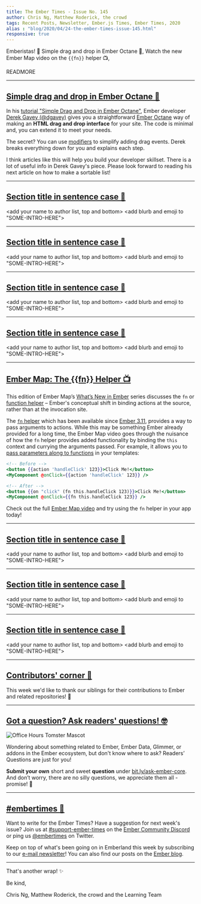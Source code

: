 ```yaml
---
title: The Ember Times - Issue No. 145
author: Chris Ng, Matthew Roderick, the crowd
tags: Recent Posts, Newsletter, Ember.js Times, Ember Times, 2020
alias : "blog/2020/04/24-the-ember-times-issue-145.html"
responsive: true
---
```


<SAYING-HELLO-IN-YOUR-FAVORITE-LANGUAGE> Emberistas! 🐹
Simple drag and drop in Ember Octane 🐺,
Watch the new Ember Map video on the `{{fn}}` helper 📺,
  
<SOME-INTRO-HERE-TO-KEEP-THEM-SUBSCRIBERS-READING>

READMORE

---

## [Simple drag and drop in Ember Octane 🐺](https://dev.to/dgavey/simple-drag-and-drop-in-ember-octane-466i)

In his [tutorial "Simple Drag and Drop in Ember Octane"](https://dev.to/dgavey/simple-drag-and-drop-in-ember-octane-466i), Ember developer [Derek Gavey (@dgavey)](https://github.com/dgavey) gives you a straightforward [Ember Octane](https://emberjs.com/editions/octane/) way of making an **HTML drag and drop interface** for your site. The code is minimal and, you can extend it to meet your needs. 

The secret? You can use [modifiers](https://guides.emberjs.com/release/components/template-lifecycle-dom-and-modifiers/#toc_event-handlers) to simplify adding drag events. Derek breaks everything down for you and explains each step. 

I think articles like this will help you build your developer skillset. There is a lot of useful info in Derek Gavey's piece. Please look forward to reading his next article on how to make a sortable list!

---

## [Section title in sentence case 🐹](section-url)

<change section title emoji>
<consider adding some bold to your paragraph>
<please include link to external article/repo/etc in paragraph / body text, not just header title above>

<add your name to author list, top and bottom>
<add blurb and emoji to "SOME-INTRO-HERE">

---

## [Section title in sentence case 🐹](section-url)

<change section title emoji>
<consider adding some bold to your paragraph>
<please include link to external article/repo/etc in paragraph / body text, not just header title above>

<add your name to author list, top and bottom>
<add blurb and emoji to "SOME-INTRO-HERE">

---

## [Section title in sentence case 🐹](section-url)

<change section title emoji>
<consider adding some bold to your paragraph>
<please include link to external article/repo/etc in paragraph / body text, not just header title above>

<add your name to author list, top and bottom>
<add blurb and emoji to "SOME-INTRO-HERE">

---

## [Section title in sentence case 🐹](section-url)

<change section title emoji>
<consider adding some bold to your paragraph>
<please include link to external article/repo/etc in paragraph / body text, not just header title above>

<add your name to author list, top and bottom>
<add blurb and emoji to "SOME-INTRO-HERE">

---

## [Ember Map: The {{fn}} Helper 📺](https://embermap.com/topics/what-s-new-in-ember/the-fn-helper-3-11)

This edition of Ember Map’s [What’s New in Ember](https://embermap.com/topics/what-s-new-in-ember) series discusses the `fn` or [function helper](https://github.com/emberjs/rfcs/pull/470) – Ember's conceptual shift in binding actions at the source, rather than at the invocation site. 

The [`fn` helper](http://api.emberjs.com/ember/release/classes/Ember.Templates.helpers/methods/fn?anchor=fn) which has been available since [Ember 3.11](https://blog.emberjs.com/2019/07/15/ember-3-11-released.html), provides a way to pass arguments to actions. While this may be something Ember already provided for a long time, the Ember Map video goes through the nuisance of how the `fn` helper provides added functionality by binding the `this` context and currying the arguments passed. For example, it allows you to [pass parameters along to functions](https://guides.emberjs.com/release/upgrading/current-edition/action-on-and-fn/) in your templates:

```hbs
<!-- Before -->
<button {{action 'handleClick' 123}}>Click Me!</button>
<MyComponent @onClick={{action 'handleClick' 123}} />

<!-- After -->
<button {{on "click" (fn this.handleClick 123)}}>Click Me!</button>
<MyComponent @onClick={{fn this.handleClick 123}} />
```

Check out the full [Ember Map video](https://embermap.com/topics/what-s-new-in-ember/the-fn-helper-3-11) and try using the `fn` helper in your app today!

---

## [Section title in sentence case 🐹](section-url)

<change section title emoji>
<consider adding some bold to your paragraph>
<please include link to external article/repo/etc in paragraph / body text, not just header title above>

<add your name to author list, top and bottom>
<add blurb and emoji to "SOME-INTRO-HERE">

---

## [Section title in sentence case 🐹](section-url)

<change section title emoji>
<consider adding some bold to your paragraph>
<please include link to external article/repo/etc in paragraph / body text, not just header title above>

<add your name to author list, top and bottom>
<add blurb and emoji to "SOME-INTRO-HERE">

---

## [Section title in sentence case 🐹](section-url)

<change section title emoji>
<consider adding some bold to your paragraph>
<please include link to external article/repo/etc in paragraph / body text, not just header title above>

<add your name to author list, top and bottom>
<add blurb and emoji to "SOME-INTRO-HERE">

---

## [Contributors' corner 👏](https://guides.emberjs.com/release/contributing/repositories/)

<p>This week we'd like to thank our siblings for their contributions to Ember and related repositories! 💖</p>

---

## [Got a question? Ask readers' questions! 🤓](https://docs.google.com/forms/d/e/1FAIpQLScqu7Lw_9cIkRtAiXKitgkAo4xX_pV1pdCfMJgIr6Py1V-9Og/viewform)

<div class="blog-row">
  <img class="float-right small transparent padded" alt="Office Hours Tomster Mascot" title="Readers' Questions" src="/images/tomsters/officehours.png" />

  <p>Wondering about something related to Ember, Ember Data, Glimmer, or addons in the Ember ecosystem, but don't know where to ask? Readers’ Questions are just for you!</p>

  <p><strong>Submit your own</strong> short and sweet <strong>question</strong> under <a href="https://bit.ly/ask-ember-core" target="rq">bit.ly/ask-ember-core</a>. And don’t worry, there are no silly questions, we appreciate them all - promise! 🤞</p>
</div>

---

## [#embertimes 📰](https://blog.emberjs.com/tags/newsletter.html)

Want to write for the Ember Times? Have a suggestion for next week's issue? Join us at [#support-ember-times](https://discordapp.com/channels/480462759797063690/485450546887786506) on the [Ember Community Discord](https://discordapp.com/invite/zT3asNS) or ping us [@embertimes](https://twitter.com/embertimes) on Twitter.

Keep on top of what's been going on in Emberland this week by subscribing to our [e-mail newsletter](https://the-emberjs-times.ongoodbits.com/)! You can also find our posts on the [Ember blog](https://emberjs.com/blog/tags/newsletter.html).

---

That's another wrap! ✨

Be kind,

Chris Ng, Matthew Roderick, the crowd and the Learning Team

